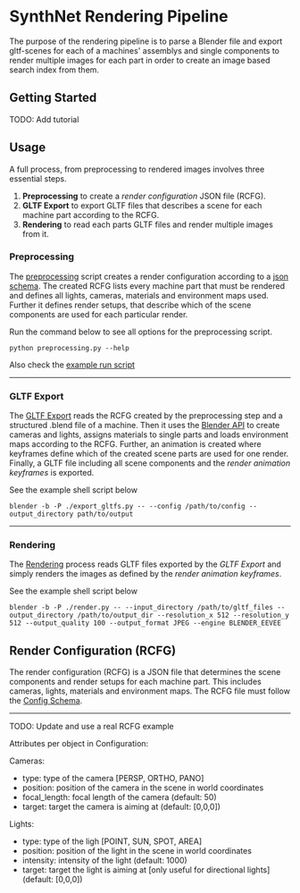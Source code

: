 # SynthNet Rendering Pipeline

The purpose of the rendering pipeline is to parse a Blender file and export gltf-scenes for each of a machines' assemblys and single components to render multiple images for each part in order to create an image based search index from them.

## Getting Started

TODO: Add tutorial

## Usage

A full process, from preprocessing to rendered images involves three essential steps.
1. **Preprocessing** to create a *render configuration* JSON file (RCFG).
2. **GLTF Export** to export GLTF files that describes a scene for each machine part according to the RCFG.
3. **Rendering** to read each parts GLTF files and render multiple images from it.

### Preprocessing
The [preprocessing](./preprocessing.py) script creates a render configuration according to a [json schema](./schemas/rcfg_schema_v2). The created RCFG lists every machine part that must be rendered and defines all lights, cameras, materials and environment maps used. Further it defines render setups, that describe which of the scene components are used for each particular render.

Run the command below to see all options for the preprocessing script.
```shell
python preprocessing.py --help
```
Also check the [example run script](./scripts/run_preprocessing_example)

---
### GLTF Export
The [GLTF Export]() reads the RCFG created by the preprocessing step and a structured .blend file of a machine. Then it uses the [Blender API](https://docs.blender.org/api/current/index.html) to create cameras and lights, assigns materials to single parts and loads environment maps according to the RCFG. Further, an animation is created where keyframes define which of the created scene parts are used for one render. Finally, a GLTF file including all scene components and the *render animation keyframes* is exported.

See the example shell script below
```shell
blender -b -P ./export_gltfs.py -- --config /path/to/config --output_directory path/to/output
```
---
### Rendering
The [Rendering]() process reads GLTF files exported by the *GLTF Export* and simply renders the images as defined by the *render animation keyframes*.

See the example shell script below
```shell
blender -b -P ./render.py -- --input_directory /path/to/gltf_files --output_directory /path/to/output_dir --resolution_x 512 --resolution_y 512 --output_quality 100 --output_format JPEG --engine BLENDER_EEVEE
```

## Render Configuration (RCFG)

The render configuration (RCFG) is a JSON file that determines the scene components and render setups for each machine part. This includes cameras, lights, materials and environment maps. The RCFG file must follow the [Config Schema](./schemas/rcfg_schema_v2.json). 

---
TODO: Update and use a real RCFG example

Attributes per object in Configuration:

Cameras:

- type: type of the camera [PERSP, ORTHO, PANO]
- position: position of the camera in the scene in world coordinates
- focal_length: focal length of the camera (default: 50)
- target: target the camera is aiming at (default: [0,0,0])

Lights:
- type: type of the ligh [POINT, SUN, SPOT, AREA]
- position: position of the light in the scene in world coordinates
- intensity: intensity of the light (default: 1000)
- target: target the light is aiming at [only useful for directional lights](default: [0,0,0]) 